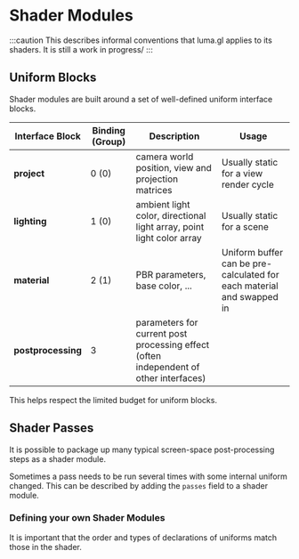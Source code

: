 # Shader Modules

:::caution
This describes informal conventions that luma.gl applies to its shaders. 
It is still a work in progress/
:::

## Uniform Blocks

Shader modules are built around a set of well-defined uniform interface blocks.

| Interface Block    | Binding (Group) | Description                                                                           | Usage                                                                 |
| ------------------ | --------------- | ------------------------------------------------------------------------------------- | --------------------------------------------------------------------- |
| **project**        | 0 (0)           | camera world position, view and projection matrices                                   | Usually static for a view render cycle                                |
| **lighting**       | 1 (0)           | ambient light color, directional light array, point light color array                 | Usually static for a scene                                            |
| **material**       | 2 (1)           | PBR parameters, base color, ...                                                       | Uniform buffer can be pre-calculated for each material and swapped in |
| **postprocessing** | 3               | parameters for current post processing effect (often independent of other interfaces) |

This helps respect the limited budget for uniform blocks.

## Shader Passes

It is possible to package up many typical screen-space post-processing steps as a shader module.

Sometimes a pass needs to be run several times with some internal uniform changed. This can be described
by adding the `passes` field to a shader module.

### Defining your own Shader Modules

It is important that the order and types of declarations of uniforms match those in the shader.
